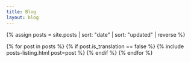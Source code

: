 ```yaml
---
title: Blog
layout: blog
---
```


{% assign posts = site.posts | sort: "date" | sort: "updated" | reverse %}

{% for post in posts %}
    {% if post.is_translation == false %}
        {% include posts-listing.html post=post %}
    {% endif %}
{% endfor %}